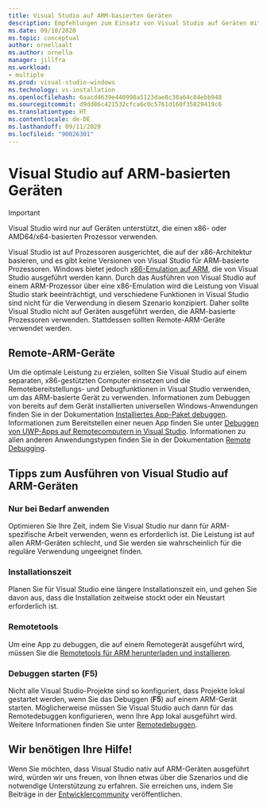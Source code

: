 ```yaml
---
title: Visual Studio auf ARM-basierten Geräten
description: Empfehlungen zum Einsatz von Visual Studio auf Geräten mit ARM-basierten Prozessoren.
ms.date: 09/10/2020
ms.topic: conceptual
author: ornellaalt
ms.author: ornella
manager: jillfra
ms.workload:
- multiple
ms.prod: visual-studio-windows
ms.technology: vs-installation
ms.openlocfilehash: 6aacd4639e440998a5123dae8c38a64c84ebb948
ms.sourcegitcommit: d9dd86c421532cfca6c0c5761d160f35829419c6
ms.translationtype: HT
ms.contentlocale: de-DE
ms.lasthandoff: 09/11/2020
ms.locfileid: "90026301"
---
```

# <a name="visual-studio-on-arm-powered-devices"></a>Visual Studio auf ARM-basierten Geräten

> [!IMPORTANT]
> Visual Studio wird nur auf Geräten unterstützt, die einen x86- oder AMD64/x64-basierten Prozessor verwenden.

Visual Studio ist auf Prozessoren ausgerichtet, die auf der x86-Architektur basieren, und es gibt keine Versionen von Visual Studio für ARM-basierte Prozessoren. Windows bietet jedoch [x86-Emulation auf ARM](https://www.docs.microsoft.com/windows/uwp/porting/apps-on-arm-x86-emulation), die von Visual Studio ausgeführt werden kann. Durch das Ausführen von Visual Studio auf einem ARM-Prozessor über eine x86-Emulation wird die Leistung von Visual Studio stark beeinträchtigt, und verschiedene Funktionen in Visual Studio sind nicht für die Verwendung in diesem Szenario konzipiert. Daher sollte Visual Studio nicht auf Geräten ausgeführt werden, die ARM-basierte Prozessoren verwenden. Stattdessen sollten Remote-ARM-Geräte verwendet werden.

## <a name="remote-targeting-arm-devices"></a>Remote-ARM-Geräte
Um die optimale Leistung zu erzielen, sollten Sie Visual Studio auf einem separaten, x86-gestützten Computer einsetzen und die Remotebereitstellungs- und Debugfunktionen in Visual Studio verwenden, um das ARM-basierte Gerät zu verwenden. Informationen zum Debuggen von bereits auf dem Gerät installierten universellen Windows-Anwendungen finden Sie in der Dokumentation [Installiertes App-Paket debuggen](../debugger/debug-installed-app-package.md). Informationen zum Bereitstellen einer neuen App finden Sie unter [Debuggen von UWP-Apps auf Remotecomputern in Visual Studio](../debugger/run-windows-store-apps-on-a-remote-machine.md). Informationen zu allen anderen Anwendungstypen finden Sie in der Dokumentation [Remote Debugging](../debugger/remote-debugging.md).

## <a name="tips-for-running-visual-studio-on-arm-devices"></a>Tipps zum Ausführen von Visual Studio auf ARM-Geräten

### <a name="use-only-when-needed"></a>Nur bei Bedarf anwenden
Optimieren Sie Ihre Zeit, indem Sie Visual Studio nur dann für ARM-spezifische Arbeit verwenden, wenn es erforderlich ist. Die Leistung ist auf allen ARM-Geräten schlecht, und Sie werden sie wahrscheinlich für die reguläre Verwendung ungeeignet finden.

### <a name="install-time"></a>Installationszeit
Planen Sie für Visual Studio eine längere Installationszeit ein, und gehen Sie davon aus, dass die Installation zeitweise stockt oder ein Neustart erforderlich ist.
 
### <a name="remote-tools"></a>Remotetools
Um eine App zu debuggen, die auf einem Remotegerät ausgeführt wird, müssen Sie die [Remotetools für ARM herunterladen und installieren](../debugger/remote-debugging.md#download-and-install-the-remote-tools).

### <a name="start-debugging-f5"></a>Debuggen starten (F5)
Nicht alle Visual Studio-Projekte sind so konfiguriert, dass Projekte lokal gestartet werden, wenn Sie das Debuggen (**F5**) auf einem ARM-Gerät starten. Möglicherweise müssen Sie Visual Studio auch dann für das Remotedebuggen konfigurieren, wenn Ihre App lokal ausgeführt wird. Weitere Informationen finden Sie unter [Remotedebuggen](../debugger/remote-debugging.md).

## <a name="we-need-your-help"></a>Wir benötigen Ihre Hilfe!
Wenn Sie möchten, dass Visual Studio nativ auf ARM-Geräten ausgeführt wird, würden wir uns freuen, von Ihnen etwas über die Szenarios und die notwendige Unterstützung zu erfahren. Sie erreichen uns, indem Sie Beiträge in der [Entwicklercommunity](https://developercommunity.visualstudio.com/idea/1161018/native-arm-support-for-visual-studio.html) veröffentlichen. 
